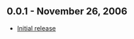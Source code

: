 0.0.1 - November 26, 2006
-------------------------
* [Initial release](https://github.com/potomak/smoodit/commit/...)